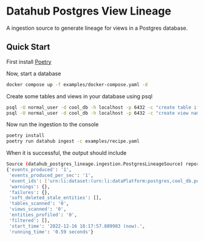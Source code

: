 # Datahub Postgres View Lineage


A ingestion source to generate lineage for views in a Postgres database.


## Quick Start

First install [Poetry](https://python-poetry.org/docs/#installation)

Now, start a database

```sh
docker compose up -f examples/docker-compose.yaml -d
```

Create some tables and views in your database using psql

```sh
psql -U normal_user -d cool_db -h localhost -p 6432 -c "create table if not exists users ( id uuid primary key, name text, email text, age int);"
psql -U normal_user -d cool_db -h localhost -p 6432 -c "create view names as select distinct(name) from users;"
```

Now run the ingestion to the console
```sh
poetry install
poetry run datahub ingest -c examples/recipe.yaml
```

When it is successful, the output should include

```sh
Source (datahub_postgres_lineage.ingestion.PostgresLineageSource) report:
{'events_produced': '1',
 'events_produced_per_sec': '1',
 'event_ids': ['urn:li:dataset:(urn:li:dataPlatform:postgres,cool_db.public.names,PROD)-upstreamLineage'],
 'warnings': {},
 'failures': {},
 'soft_deleted_stale_entities': [],
 'tables_scanned': '0',
 'views_scanned': '0',
 'entities_profiled': '0',
 'filtered': [],
 'start_time': '2022-12-16 18:17:57.889983 (now).',
 'running_time': '0.59 seconds'}
```